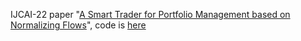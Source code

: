 IJCAI-22 paper "[A Smart Trader for Portfolio Management based on Normalizing Flows](https://www.ijcai.org/proceedings/2022/0557.pdf)", code is [here](https://github.com/Yangmy412/Strader/tree/master)